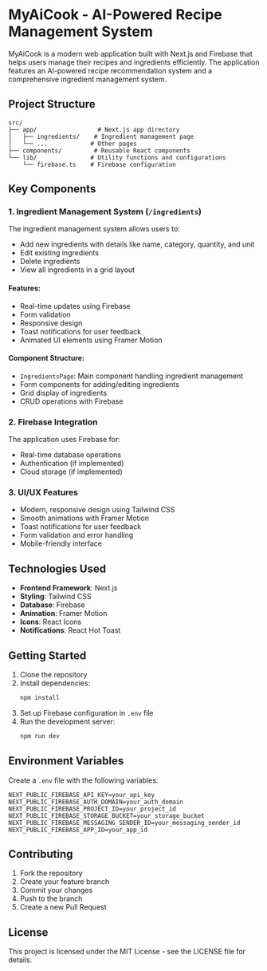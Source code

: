 # MyAiCook - AI-Powered Recipe Management System

MyAiCook is a modern web application built with Next.js and Firebase that helps users manage their recipes and ingredients efficiently. The application features an AI-powered recipe recommendation system and a comprehensive ingredient management system.

## Project Structure

```
src/
├── app/                 # Next.js app directory
│   ├── ingredients/    # Ingredient management page
│   └── ...            # Other pages
├── components/         # Reusable React components
└── lib/               # Utility functions and configurations
    └── firebase.ts    # Firebase configuration
```

## Key Components

### 1. Ingredient Management System (`/ingredients`)

The ingredient management system allows users to:
- Add new ingredients with details like name, category, quantity, and unit
- Edit existing ingredients
- Delete ingredients
- View all ingredients in a grid layout

#### Features:
- Real-time updates using Firebase
- Form validation
- Responsive design
- Toast notifications for user feedback
- Animated UI elements using Framer Motion

#### Component Structure:
- `IngredientsPage`: Main component handling ingredient management
- Form components for adding/editing ingredients
- Grid display of ingredients
- CRUD operations with Firebase

### 2. Firebase Integration

The application uses Firebase for:
- Real-time database operations
- Authentication (if implemented)
- Cloud storage (if implemented)

### 3. UI/UX Features

- Modern, responsive design using Tailwind CSS
- Smooth animations with Framer Motion
- Toast notifications for user feedback
- Form validation and error handling
- Mobile-friendly interface

## Technologies Used

- **Frontend Framework**: Next.js
- **Styling**: Tailwind CSS
- **Database**: Firebase
- **Animation**: Framer Motion
- **Icons**: React Icons
- **Notifications**: React Hot Toast

## Getting Started

1. Clone the repository
2. Install dependencies:
   ```bash
   npm install
   ```
3. Set up Firebase configuration in `.env` file
4. Run the development server:
   ```bash
   npm run dev
   ```

## Environment Variables

Create a `.env` file with the following variables:
```
NEXT_PUBLIC_FIREBASE_API_KEY=your_api_key
NEXT_PUBLIC_FIREBASE_AUTH_DOMAIN=your_auth_domain
NEXT_PUBLIC_FIREBASE_PROJECT_ID=your_project_id
NEXT_PUBLIC_FIREBASE_STORAGE_BUCKET=your_storage_bucket
NEXT_PUBLIC_FIREBASE_MESSAGING_SENDER_ID=your_messaging_sender_id
NEXT_PUBLIC_FIREBASE_APP_ID=your_app_id
```

## Contributing

1. Fork the repository
2. Create your feature branch
3. Commit your changes
4. Push to the branch
5. Create a new Pull Request

## License

This project is licensed under the MIT License - see the LICENSE file for details. 